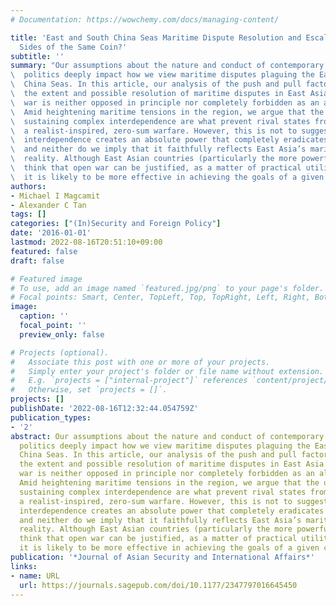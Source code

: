 ```yaml
---
# Documentation: https://wowchemy.com/docs/managing-content/

title: 'East and South China Seas Maritime Dispute Resolution and Escalation: Two
  Sides of the Same Coin?'
subtitle: ''
summary: "Our assumptions about the nature and conduct of contemporary international\
\  politics deeply impact how we view maritime disputes plaguing the East and South\
\  China Seas. In this article, our analysis of the push and pull factors that influence\
\  the extent and possible resolution of maritime disputes in East Asia reveals that\
\  war is neither opposed in principle nor completely forbidden as an alternative.\
\  Amid heightening maritime tensions in the region, we argue that the underlying forces\
\  sustaining complex interdependence are what prevent rival states from engaging into\
\  a realist-inspired, zero-sum warfare. However, this is not to suggest that economic\
\  interdependence creates an absolute power that completely eradicates these flashpoints,\
\  and neither do we imply that it faithfully reflects East Asia’s maritime political\
\  reality. Although East Asian countries (particularly the more powerful ones) may\
\  think that open war can be justified, as a matter of practical utility, avoiding\
\  it is likely to be more effective in achieving the goals of a given conflict."
authors:
- Michael I Magcamit
- Alexander C Tan
tags: []
categories: ["(In)Security and Foreign Policy"]
date: '2016-01-01'
lastmod: 2022-08-16T20:51:10+09:00
featured: false
draft: false

# Featured image
# To use, add an image named `featured.jpg/png` to your page's folder.
# Focal points: Smart, Center, TopLeft, Top, TopRight, Left, Right, BottomLeft, Bottom, BottomRight.
image:
  caption: ''
  focal_point: ''
  preview_only: false

# Projects (optional).
#   Associate this post with one or more of your projects.
#   Simply enter your project's folder or file name without extension.
#   E.g. `projects = ["internal-project"]` references `content/project/deep-learning/index.md`.
#   Otherwise, set `projects = []`.
projects: []
publishDate: '2022-08-16T12:32:44.054759Z'
publication_types:
- '2'
abstract: Our assumptions about the nature and conduct of contemporary international
  politics deeply impact how we view maritime disputes plaguing the East and South
  China Seas. In this article, our analysis of the push and pull factors that influence
  the extent and possible resolution of maritime disputes in East Asia reveals that
  war is neither opposed in principle nor completely forbidden as an alternative.
  Amid heightening maritime tensions in the region, we argue that the underlying forces
  sustaining complex interdependence are what prevent rival states from engaging into
  a realist-inspired, zero-sum warfare. However, this is not to suggest that economic
  interdependence creates an absolute power that completely eradicates these flashpoints,
  and neither do we imply that it faithfully reflects East Asia’s maritime political
  reality. Although East Asian countries (particularly the more powerful ones) may
  think that open war can be justified, as a matter of practical utility, avoiding
  it is likely to be more effective in achieving the goals of a given conflict.
publication: '*Journal of Asian Security and International Affairs*'
links:
- name: URL
  url: https://journals.sagepub.com/doi/10.1177/2347797016645450
---
```


